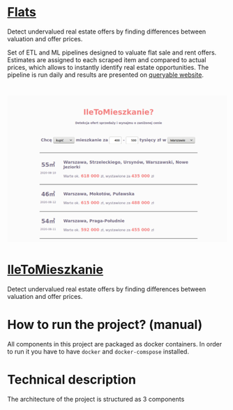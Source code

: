 # [Flats](http://flats.antoniszczepanik.com)
Detect undervalued real estate offers by finding differences between valuation and offer prices.

Set of ETL and ML pipelines designed to valuate flat sale and rent offers.
Estimates are assigned to each scraped item and compared to actual prices,
which allows to instantly identify real estate opportunities.
The pipeline is run daily and results are presented on [queryable website](http://flats.antoniszczepanik.com).

[![alt text](docs/iletomieszkanie15082020.png)](http://flats.antoniszczepanik.com)
=======
# [IleToMieszkanie](http://flats.antoniszczepanik.com)

Detect undervalued real estate offers by finding differences between valuation and offer prices.

# How to run the project? (manual)

All components in this project are packaged as docker containers.
In order to run it you have to have `docker` and `docker-comspose` installed.


# Technical description

The architecture of the project is structured as 3 components
